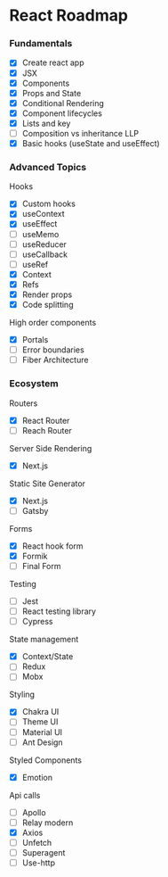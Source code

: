 # React Roadmap

### Fundamentals

- [x]  Create react app
- [x]  JSX
- [x]  Components
- [x]  Props and State
- [x]  Conditional Rendering
- [x]  Component lifecycles
- [x]  Lists and key
- [ ]  Composition vs inheritance LLP
- [x]  Basic hooks (useState and useEffect)

### Advanced Topics

Hooks

- [x]  Custom hooks
- [x]  useContext
- [x]  useEffect
- [ ]  useMemo
- [ ]  useReducer
- [ ]  useCallback
- [ ]  useRef
- [x]  Context
- [x]  Refs
- [x]  Render props
- [x]  Code splitting

High order components 

- [x]  Portals
- [ ]  Error boundaries
- [ ]  Fiber Architecture

### Ecosystem

Routers

- [x]  React Router
- [ ]  Reach Router

Server Side Rendering

- [x]  Next.js

Static Site Generator

- [x]  Next.js
- [ ]  Gatsby

Forms

- [x]  React hook form
- [x]  Formik
- [ ]  Final Form

Testing

- [ ]  Jest
- [ ]  React testing library
- [ ]  Cypress

State management

- [x]  Context/State
- [ ]  Redux
- [ ]  Mobx

Styling

- [x]  Chakra UI
- [ ]  Theme UI
- [ ]  Material UI
- [ ]  Ant Design

Styled Components

- [x]  Emotion

Api calls

- [ ]  Apollo
- [ ]  Relay modern
- [x]  Axios
- [ ]  Unfetch
- [ ]  Superagent
- [ ]  Use-http